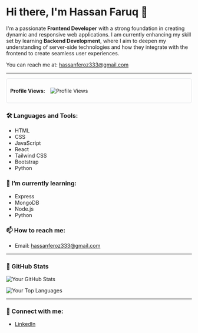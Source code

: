# Hi there, I'm Hassan Faruq 👋

I'm a passionate **Frontend Developer** with a strong foundation in creating dynamic and responsive web applications. I am currently enhancing my skill set by learning **Backend Development**, where I aim to deepen my understanding of server-side technologies and how they integrate with the frontend to create seamless user experiences.

You can reach me at: [hassanferoz333@gmail.com](mailto:hassanferoz333@gmail.com)

---

<div style="border: 1px solid #e1e4e8; border-radius: 5px; padding: 10px; display: flex; align-items: center;">

  <strong style="margin-right: 10px;">Profile Views:</strong>
  ![Profile Views](https://profile-counter.glitch.me/Faruq-Feroz/count.svg)

</div>

### 🛠️ Languages and Tools:
- HTML
- CSS
- JavaScript
- React
- Tailwind CSS
- Bootstrap
- Python

### 🌱 I’m currently learning:
- Express
- MongoDB
- Node.js
- Python

### 📫 How to reach me:
- Email: [hassanferoz333@gmail.com](mailto:hassanferoz333@gmail.com)

---

### 🌟 GitHub Stats

![Your GitHub Stats](https://github-readme-stats.vercel.app/api?username=Faruq-Feroz&show_icons=true&theme=radical)

![Your Top Languages](https://github-readme-stats.vercel.app/api/top-langs/?username=Faruq-Feroz&theme=radical&layout=compact)

---

### 🔗 Connect with me:
- [LinkedIn](https://www.linkedin.com/in/hassan-faruq-4a2858311/)
